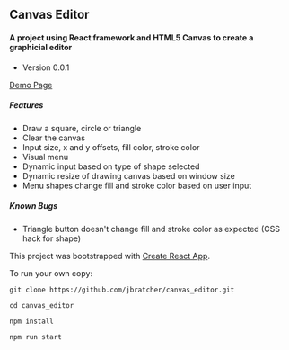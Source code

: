 ## Canvas Editor

#### A project using React framework and HTML5 Canvas to create a graphicial editor

* Version 0.0.1

[Demo Page](http://jbratcher.github.io/canvas_editor)

##### Features

* Draw a square, circle or triangle
* Clear the canvas
* Input size, x and y offsets, fill color, stroke color
* Visual menu
* Dynamic input based on type of shape selected
* Dynamic resize of drawing canvas based on window size
* Menu shapes change fill and stroke color based on user input

##### Known Bugs

* Triangle button doesn't change fill and stroke color as expected (CSS hack for shape)

This project was bootstrapped with [Create React App](https://github.com/facebook/create-react-app).

To run your own copy:

```
git clone https://github.com/jbratcher/canvas_editor.git

cd canvas_editor

npm install

npm run start

```